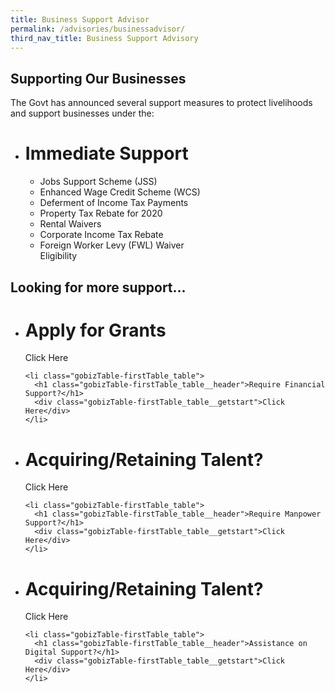 ```yaml
---
title: Business Support Advisor
permalink: /advisories/businessadvisor/
third_nav_title: Business Support Advisory
---
```


## **Supporting Our Businesses**
The Govt has announced several support measures to protect livelihoods and support businesses under the:

<div class="gobizfinsup1Table">
  <ul class="gobizfinsup1Table-firstTable">
    <li class="gobizfinsup1Table-firstTable_table">
      <h1 class="gobizfinsup1Table-firstTable_table__header">Immediate Support</h1>
      <ul class="gobizfinsup1Table-firstTable_table__options">
        <li>Jobs Support Scheme (JSS)</li>
        <li>Enhanced Wage Credit Scheme (WCS)</li>
        <li>Deferment of Income Tax Payments</li>
        <li>Property Tax Rebate for 2020</li>
        <li>Rental Waivers</li>
        <li>Corporate Income Tax Rebate</li>
        <li>Foreign Worker Levy (FWL) Waiver</li>
      <div class="gobizfinsup1Table-firstTable_table__getstart">Eligibility</div>
    </li>
  </ul>
</div>


## **Looking for more support...**

<div class="gobizTable">
  <ul class="gobizTable-firstTable">
    <li class="gobizTable-firstTable_table">
      <h1 class="gobizTable-firstTable_table__header">Apply for Grants</h1>
      <div class="gobizTable-firstTable_table__getstart">Click Here</div>
    </li>

    <li class="gobizTable-firstTable_table">
      <h1 class="gobizTable-firstTable_table__header">Require Financial Support?</h1>
      <div class="gobizTable-firstTable_table__getstart">Click Here</div>
    </li>
  </ul>
</div>

<div class="gobizTable">
  <ul class="gobizTable-firstTable">
    <li class="gobizTable-firstTable_table">
      <h1 class="gobizTable-firstTable_table__header">Acquiring/Retaining Talent?</h1>
      <div class="gobizTable-firstTable_table__getstart">Click Here</div>
    </li>

    <li class="gobizTable-firstTable_table">
      <h1 class="gobizTable-firstTable_table__header">Require Manpower Support?</h1>
      <div class="gobizTable-firstTable_table__getstart">Click Here</div>
    </li>
  </ul>
</div>

<div class="gobizTable">
  <ul class="gobizTable-firstTable">
    <li class="gobizTable-firstTable_table">
      <h1 class="gobizTable-firstTable_table__header">Acquiring/Retaining Talent?</h1>
      <div class="gobizTable-firstTable_table__getstart">Click Here</div>
    </li>

    <li class="gobizTable-firstTable_table">
      <h1 class="gobizTable-firstTable_table__header">Assistance on Digital Support?</h1>
      <div class="gobizTable-firstTable_table__getstart">Click Here</div>
    </li>
  </ul>
</div>